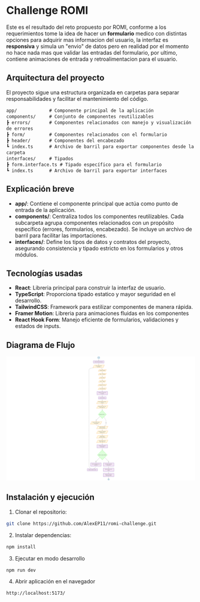 # Challenge ROMI

Este es el resultado del reto propuesto por ROMI, conforme a los requerimientos tome la idea de hacer un **formulario** medico con distintas opciones para adquirir mas informacion del usuario,
la interfaz es **responsiva** y simula un "envio" de datos pero en realidad por el momento no hace nada mas que validar las entradas del formulario, por ultimo, contiene animaciones de entrada y retroalimentacion
para el usuario.

## Arquitectura del proyecto

El proyecto sigue una estructura organizada en carpetas para separar responsabilidades y facilitar el mantenimiento del código.

```text
app/            # Componente principal de la aplicación
components/     # Conjunto de componentes reutilizables
┣ errors/       # Componentes relacionados con manejo y visualización de errores
┣ form/         # Componentes relacionados con el formulario
┣ header/       # Componentes del encabezado
┗ index.ts      # Archivo de barril para exportar componentes desde la carpeta
interfaces/     # Tipados
┣ form.interface.ts # Tipado específico para el formulario
┗ index.ts      # Archivo de barril para exportar interfaces
```

## Explicación breve

-   **app/**: Contiene el componente principal que actúa como punto de entrada de la aplicación.
-   **components/**: Centraliza todos los componentes reutilizables. Cada subcarpeta agrupa componentes relacionados con un propósito específico (errores, formularios, encabezado). Se incluye un archivo de barril para facilitar las importaciones.
-   **interfaces/**: Define los tipos de datos y contratos del proyecto, asegurando consistencia y tipado estricto en los formularios y otros módulos.

## Tecnologías usadas

-   **React**: Libreria principal para construir la interfaz de usuario.
-   **TypeScript**: Proporciona tipado estatico y mayor seguridad en el desarrollo.
-   **TailwindCSS**: Framework para estilizar componentes de manera rápida.
-   **Framer Motion**: Libreria para animaciones fluidas en los componentes
-   **React Hook Form**: Manejo eficiente de formularios, validaciones y estados de inputs.

## Diagrama de Flujo

![Diagrama de Flujo del Formulario](./public/imgs/diagrama.png)

## Instalación y ejecución

1. Clonar el repositorio:

```bash
git clone https://github.com/AlexEP11/romi-challenge.git
```

2. Instalar dependencias:

```bash
npm install
```

3. Ejecutar en modo desarrollo

```bash
npm run dev
```

4. Abrir aplicación en el navegador

```bash
http://localhost:5173/
```
